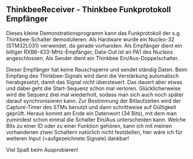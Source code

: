 ## ThinkbeeReceiver - Thinkbee Funkprotokoll Empfänger

Dieses kleine Demonstrationsprogramm kann das Funkprotokoll der s.g. Thinkbee-Schalter demodulieren.
Als Hardware wurde ein Nucleo-32 (STM32L031) verwendet, da gerade vorhanden. 
Als Empfänger dient ein billiger RXB6-433-MHz-Empfänger, Data-Out ist an PA1 des Nucleos angeschlossen.
Als Sender dient ein Thinkbee Ein/Aus-Doppelschalter.

Dieser Empfänger hat keine Rauschsperre und sendet ständig Daten. Beim Empfang des Thinkbee-Signals wird dann
die Verstärkung automatisch herabgesetzt, damit das Signal nicht übersteuert. Das dauert aber etwas und dabei
geht die Start-Sequenz schon mal verloren. Glücklicherweise wird die Sequenz drei mal wiederholt, sodass man sich
auch noch später darauf synchronisieren kann.
Zur Bestimmung der Bitlaufzeiten wird der Capture-Timer des STMs benutzt und dann schrittweise auf Gültigkeit geprüft.
Heraus kommt am Ende ein Datenwort (34 Bits), mit dem man zumindest schon einmal die Schalter Ein/Aus unterscheiden kann.
Welche Bits zu einer ID oder zu einer Funktion gehören, kann ich mit meinen vorhandenen ztwei Schaltern natürlich nicht
feststellen, hier wäre ich für weiteren Input (=aufgezeichnete Signale) dankbar!

Viel Spaß beim Ausprobieren!

 
